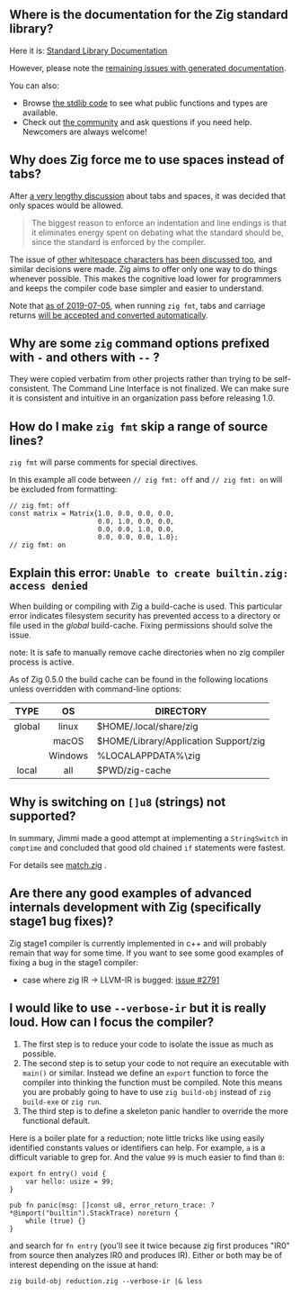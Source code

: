 ## Where is the documentation for the Zig standard library?

Here it is: [Standard Library Documentation](https://ziglang.org/documentation/master/std/)

However, please note the [remaining issues with generated documentation](https://github.com/ziglang/zig/issues/21#issuecomment-539735292).

You can also:

- Browse [the stdlib code](https://github.com/ziglang/zig/tree/master/lib/std) to see what public functions and types are available.
- Check out [the community](https://github.com/ziglang/zig/wiki/Community) and ask questions if you need help. Newcomers are always welcome!

## Why does Zig force me to use spaces instead of tabs?

After [a very lengthy discussion](https://github.com/ziglang/zig/issues/544) about tabs and spaces, it was decided that only spaces would be allowed.

> The biggest reason to enforce an indentation and line endings is that it eliminates energy spent on debating what the standard should be, since the standard is enforced by the compiler.

The issue of [other whitespace characters has been discussed too](https://github.com/ziglang/zig/issues/663), and similar decisions were made. Zig aims to offer only one way to do things whenever possible. This makes the cognitive load lower for programmers and keeps the compiler code base simpler and easier to understand.

Note that [as of 2019-07-05](https://github.com/ziglang/zig/commit/4f43a4b30f8a6dad7a9a35ccf1cef89b6d239997), when running `zig fmt`, tabs and carriage returns [will be accepted and converted automatically](https://github.com/ziglang/zig/issues/2819).

## Why are some `zig` command options prefixed with `-` and others with `--` ?

They were copied verbatim from other projects rather than trying to be self-consistent. The Command Line Interface is not finalized. We can make sure it is consistent and intuitive in an organization pass before releasing 1.0.

## How do I make `zig fmt` skip a range of source lines?

`zig fmt` will parse comments for special directives.

In this example all code between `// zig fmt: off` and `// zig fmt: on` will be excluded from formatting:

```zig
// zig fmt: off
const matrix = Matrix{1.0, 0.0, 0.0, 0.0,
                      0.0, 1.0, 0.0, 0.0,
                      0.0, 0.0, 1.0, 0.0,
                      0.0, 0.0, 0.0, 1.0};
// zig fmt: on
```

## Explain this error: `Unable to create builtin.zig: access denied`

When building or compiling with Zig a build-cache is used.
This particular error indicates filesystem security has prevented access
to a directory or file used in the *global* build-cache.
Fixing permissions should solve the issue.

note: It is safe to manually remove cache directories when no zig compiler process is active.

As of Zig 0.5.0 the build cache can be found in the following locations unless overridden with command-line options:

TYPE | OS | DIRECTORY
:-: | :-: | ---
global | linux | $HOME/.local/share/zig
|| macOS | $HOME/Library/Application Support/zig
|| Windows | %LOCALAPPDATA%\zig
local | all | $PWD/zig-cache

## Why is switching on `[]u8` (strings) not supported?

In summary, Jimmi made a good attempt at implementing a `StringSwitch` in `comptime` and concluded that good old chained `if` statements were fastest.

For details see [match.zig](https://github.com/Hejsil/fun-with-zig/blob/master/bench/match.zig) .

## Are there any good examples of advanced internals development with Zig (specifically stage1 bug fixes)?

Zig stage1 compiler is currently implemented in c++ and will probably remain that way for some time. If you want to see some good examples of fixing a bug in the stage1 compiler:

- case where zig IR → LLVM-IR is bugged: [issue #2791](https://github.com/ziglang/zig/issues/2791)

## I would like to use `--verbose-ir` but it is really loud. How can I focus the compiler?

1. The first step is to reduce your code to isolate the issue as much as possible.
2. The second step is to setup your code to not require an executable with `main()` or similar. Instead we define an `export` function to force the compiler into thinking the function must be compiled. Note this means you are probably going to have to use `zig build-obj` instead of `zig build-exe` or `zig run`.
3. The third step is to define a skeleton panic handler to override the more functional default.

Here is a boiler plate for a reduction; note little tricks like using easily identified constants values or identifiers can help. For example, `a` is a difficult variable to grep for. And the value `99` is much easier to find than `0`:

```zig
export fn entry() void {
    var hello: usize = 99;
}

pub fn panic(msg: []const u8, error_return_trace: ?*@import("builtin").StackTrace) noreturn {
    while (true) {}
}
```

and search for `fn entry` (you'll see it twice because zig first produces "IR0" from source then analyzes IR0 and produces IR). Either or both may be of interest depending on the issue at hand:

```
zig build-obj reduction.zig --verbose-ir |& less
```